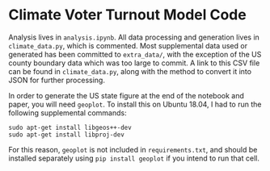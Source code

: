 # Climate Voter Turnout Model Code

Analysis lives in `analysis.ipynb`.  All data processing and generation lives in `climate_data.py`, which is commented.  Most supplemental data used or generated has been committed to `extra_data/`, with the exception of the US county boundary data which was too large to commit.  A link to this CSV file can be found in `climate_data.py`, along with the method to convert it into JSON for further processing.

In order to generate the US state figure at the end of the notebook and paper, you will need `geoplot`.  To install this on Ubuntu 18.04, I had to run the following supplemental commands:

```
sudo apt-get install libgeos++-dev
sudo apt-get install libproj-dev
```

For this reason, `geoplot` is not included in `requirements.txt`, and should be installed separately using `pip install geoplot` if you intend to run that cell.